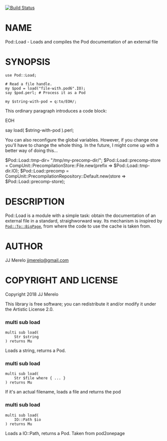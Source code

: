 [![Build Status](https://travis-ci.org/JJ/p6-pod-load.svg?branch=master)](https://travis-ci.org/JJ/p6-pod-load)

NAME
====

Pod::Load - Loads and compiles the Pod documentation of an external file

SYNOPSIS
========

    use Pod::Load;

    # Read a file handle.
    my $pod = load("file-with.pod6".IO);
    say $pod.perl; # Process it as a Pod

    my $string-with-pod = q:to/EOH/;

This ordinary paragraph introduces a code block:

EOH

say load( $string-with-pod ).perl;

You can also reconfigure the global variables. However, if you change one you'll have to change the whole thing. In the future, I might come up with a better way of doing this...

$Pod::Load::tmp-dir= "/tmp/my-precomp-dir/"; $Pod::Load::precomp-store = CompUnit::PrecompilationStore::File.new(prefix => $Pod::Load::tmp-dir.IO); $Pod::Load::precomp = CompUnit::PrecompilationRepository::Default.new(store => $Pod::Load::precomp-store);

DESCRIPTION
===========

Pod::Load is a module with a simple task: obtain the documentation of an external file in a standard, straighworward way. Its mechanism is inspired by [`Pod::To::BigPage`](https://github.com/perl6/perl6-pod-to-bigpage), from where the code to use the cache is taken from.

AUTHOR
======

JJ Merelo <jjmerelo@gmail.com>

COPYRIGHT AND LICENSE
=====================

Copyright 2018 JJ Merelo

This library is free software; you can redistribute it and/or modify it under the Artistic License 2.0.

### multi sub load

```perl6
multi sub load(
    Str $string
) returns Mu
```

Loads a string, returns a Pod.

### multi sub load

```perl6
multi sub load(
    Str $file where { ... }
) returns Mu
```

If it's an actual filename, loads a file and returns the pod

### multi sub load

```perl6
multi sub load(
    IO::Path $io
) returns Mu
```

Loads a IO::Path, returns a Pod. Taken from pod2onepage

